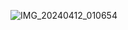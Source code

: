 ![IMG_20240412_010654](https://github.com/Vishalkumar800/quizApplication/assets/156772524/fedc8088-6603-46f4-82a1-428180bec62d)
